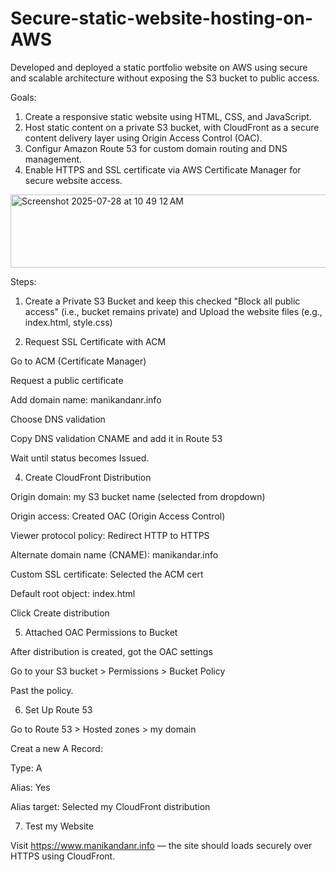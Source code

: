 # Secure-static-website-hosting-on-AWS
Developed and deployed a static portfolio website on AWS using secure and scalable architecture without exposing the S3 bucket to public access.

Goals:

1. Create a responsive static website using HTML, CSS, and JavaScript.
2. Host static content on a private S3 bucket, with CloudFront as a secure content delivery layer using Origin Access Control (OAC).
3. Configur Amazon Route 53 for custom domain routing and DNS management.
4. Enable HTTPS and SSL certificate via AWS Certificate Manager for secure website access.

 <img width="692" height="117" alt="Screenshot 2025-07-28 at 10 49 12 AM" src="https://github.com/user-attachments/assets/f800a186-6039-4e12-9bc6-971d873851a9" />

Steps:

1. Create a Private S3 Bucket and keep this checked "Block all public access" (i.e., bucket remains private) and Upload the website files (e.g., index.html, style.css)

2. Request SSL Certificate with ACM
   
Go to ACM (Certificate Manager)

Request a public certificate

Add domain name: manikandanr.info

Choose DNS validation

Copy DNS validation CNAME and add it in Route 53

Wait until status becomes Issued.

4. Create CloudFront Distribution
   
Origin domain: my S3 bucket name (selected from dropdown)

Origin access: Created OAC (Origin Access Control)

Viewer protocol policy: Redirect HTTP to HTTPS

Alternate domain name (CNAME): manikandar.info

Custom SSL certificate: Selected the ACM cert

Default root object: index.html

Click Create distribution

5. Attached OAC Permissions to Bucket
   
After distribution is created, got the OAC settings

Go to your S3 bucket > Permissions > Bucket Policy

Past the policy.

6. Set Up Route 53
   
Go to Route 53 > Hosted zones > my domain

Creat a new A Record:

Type: A

Alias: Yes

Alias target: Selected my CloudFront distribution

7. Test my Website
   
Visit https://www.manikandanr.info — the site should loads securely over HTTPS using CloudFront.

